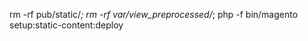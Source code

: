 rm -rf pub/static/*; rm -rf var/view_preprocessed/*; php -f bin/magento setup:static-content:deploy
